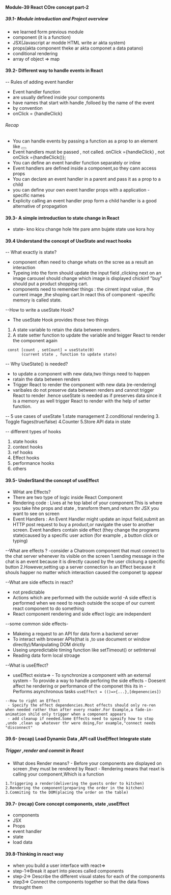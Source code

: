 #### Module-39 React COre concept part-2

 ##### 39.1- Module introduction and Project overview
 - we learned form previous module
  - component (it is a function)
  - JSX(Javascript ar modde HTML write ar akta system)
  - props(akta component theke ar akta componet a data patano)
  - conditional rendering
  - array of object => map

  #### 39.2- Different way to handle events in React
  -- Rules of adding event handler
  - Event handler function
  - are usually defined inside your components
  - have names that start with handle ,folloed by the name of the event
  - by convention
  - onClick = {handleClick}
  ###### Recap
  - You can handle events by passing a function as a prop to an element like <button>
  - Event handlers must be passed , not called. onClick ={handleClick} , not onClick ={handleClick()};
  - You can define an event handler function separately or inline
  - Event handlers are defined inside a component,so they cann access props
  - You can declare an event handler in a parent and pass it as a prop to a child
  - you can define your own event handler props with a application -specific names
  - Explicity calling an event handler prop form a child handler is a good alternative of propagation

#### 39.3- A simple imtroduction to state change in React
- state- kno kicu change hole hte pare amn bujate state use kora hoy

#### 39.4 Understand the concept of UseState and react hooks
-- What exactly is state?
- component often need to change whats on the scree as a result an interaction
- Typeing into the form should update the input field ,clicking next on an image carousel should change which image is displayed chickinf "buy" should put a product shopping cart.
- components need to remember things : the cirrent input value , the current image ,the shoping cart.In react this of component -specific memory is called state.

--How to write a useState Hook?
- The useState Hook provides those two things
 1. A state variable to retain the data between renders.
 2. A state setter function to update the variable and teigger React to render the component again
 
 ```
  const [count , setCount] = useState(0)
        (current state , function to update state)
  ```

  -- Why UseState() is needed?
  - to update a component with new data,two things need to happen
   - ratain the data between renders
   - Trigger React to render the component with new data (re-rendering)
   - varibales do not preserve data between renders and cannot trigger React to render .hence useState is needed as if preserves data since it is a memory as well trigger React to render with the help of setter function.

   -- 5 use cases of useState
   1.state management
   2.conditional rendering
   3. Toggle flages(true/false)
   4.Counter
   5.Store API data in state

   -- different types of hooks
   1. state hooks
   2. context hooks
   3. ref hooks
   4. Effect hooks
   5. performance hooks
   6. others

#### 39.5- UnderStand the concept of useEffect
- WHat are Effects?
 - There are two type of logic inside React Component
  - Rendering code : Lives at he top label of your component.This is where you take hhe props and state , transform them,and return thr JSX you want to see on screen
  - Event Handlers : An Event Handler might update an input field,submit an HTTP post request to buy a product,or navigate the user to another screen.
  Event handlers contain side effect (they change the programs state)caused by a specific user action (for example , a button click or typing)

  --What are effects ?
   -consider a Chatroom component that must connect to the chat server whenever its visible on the screen
   1.sending message in the chat is an event because it is directly caused by the user clickung a specific button
   2.However,setting up a server connection is an Effect because it shouls happer no matter which interaction caused the componet tp appear

   --What are side effects in react?
   - not predictable
   - Actions which are performed with the outside world
   -A side effect is performed when we need to reach outside the scope of our current react component to do something
   - React component rendering and side effect logic are independent

   --some common side effects-
   - Makeing a request to an API for data form a backend server
   - To interact with browser APIs(that is ,to use document or window directly)/Manipulating DOM drictly
   - Useing unpredictable timing function like setTimeout() or setInterval
   - Reading data form local stroage

   --What is useEffect?
   - useEffect exista=>
    - To synchronize a component with an external system
    - To provide a way to handle perforing the side effects
    - Doesent affect he rendering or performance of the componet this its in
    - Performs asynchronous tasks
    ```
       useEffect = (()=>{...},[depenencies])
    ```

    --How to right an Effect
     - Specify the effect dependencies.Most effects should only re-ren when needed rather than after every rnader.For Example,a fade-in-animation shild only trigger when a component appears
     - add cleanup if needed.Some Effects need to speaify how to stop ,undo ,clean up whatever thr were doing,For example,"connect needs "disconnect"

   #### 39.6- (recap) Load Dynamic Data ,API call UseEffect Integrate state
   
   
   ##### Trigger ,render and commit in React
   - What does Render means?
    - Before your components are displayed on screen ,they must be rendered by React
    - Rendering means that reaxt is calling your component,Which is a function

    1.Triggering a render(delivering the guests order to kitchen)
    2.Rendering the component(preparing the order in the kitchen)
    3.Commiting to the DOM(placing the order on the table)

#### 39.7- (recap) Core concept components, state ,useEffect
- components
- JSX
- Props
- event handler
- state
- load data

#### 39.8-Thinking in react way
- when you build a user interface with react=>
 - step-1=>Break it apart into pieces called components
 - step-2=> Describe the different visual states for each of the components
 - step3=> Connect the components together so that the data flows throught them